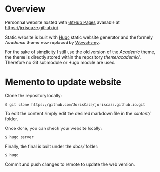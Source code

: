 # Overview 
Personnal website hosted with [GitHub Pages](https://docs.github.com/en/pages) available at https://joriscaze.github.io/

Static website is built with [Hugo](https://gohugo.io/) static website generator and the formely *Academic* theme now replaced by [Wowchemy](https://wowchemy.com/).

For the sake of simplicity I still use the old version of the *Academic* theme, the theme is directly stored within the repository *theme/academic/*. Therefore no Git submodule or Hugo module are used.

# Memento to update website

Clone the repository locally:

```
$ git clone https://github.com/JorisCaze/joriscaze.github.io.git
```

To edit the content simply edit the desired markdown file in the *content/* folder.

Once done, you can check your website locally:

```
$ hugo server
```

Finally, the final is built under the *docs/* folder:

```
$ hugo
```

Commit and push changes to remote to update the web version.
